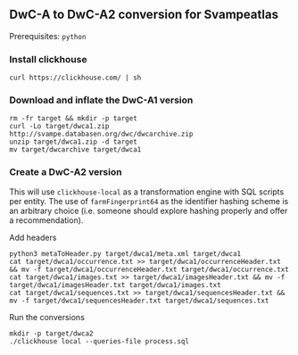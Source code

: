 ## DwC-A to DwC-A2 conversion for Svampeatlas

Prerequisites: `python` 

### Install clickhouse

```
curl https://clickhouse.com/ | sh
```

### Download and inflate the DwC-A1 version

```
rm -fr target && mkdir -p target
curl -Lo target/dwca1.zip http://svampe.databasen.org/dwc/dwcarchive.zip
unzip target/dwca1.zip -d target
mv target/dwcarchive target/dwca1
```

### Create a DwC-A2 version

This will use `clickhouse-local` as a transformation engine with SQL scripts per entity.
The use of `farmFingerprint64` as the identifier hashing scheme is an arbitrary choice 
(i.e. someone should explore hashing properly and offer a recommendation).

Add headers
```
python3 metaToHeader.py target/dwca1/meta.xml target/dwca1
cat target/dwca1/occurrence.txt >> target/dwca1/occurrenceHeader.txt && mv -f target/dwca1/occurrenceHeader.txt target/dwca1/occurrence.txt
cat target/dwca1/images.txt >> target/dwca1/imagesHeader.txt && mv -f target/dwca1/imagesHeader.txt target/dwca1/images.txt
cat target/dwca1/sequences.txt >> target/dwca1/sequencesHeader.txt && mv -f target/dwca1/sequencesHeader.txt target/dwca1/sequences.txt
```

Run the conversions
```
mkdir -p target/dwca2
./clickhouse local --queries-file process.sql 
```
